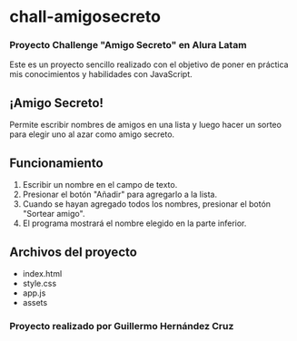 # chall-amigosecreto
### Proyecto Challenge "Amigo Secreto" en Alura Latam

Este es un proyecto sencillo realizado con el objetivo de poner en práctica mis conocimientos y habilidades con JavaScript.

## ¡Amigo Secreto!

Permite escribir nombres de amigos en una lista y luego hacer un sorteo para elegir uno al azar como amigo secreto.

## Funcionamiento

1. Escribir un nombre en el campo de texto.
2. Presionar el botón "Añadir" para agregarlo a la lista.
3. Cuando se hayan agregado todos los nombres, presionar el botón "Sortear amigo".
4. El programa mostrará el nombre elegido en la parte inferior.

## Archivos del proyecto

- index.html 
- style.css 
- app.js
- assets


### Proyecto realizado por Guillermo Hernández Cruz